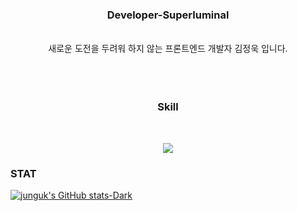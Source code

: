<div align='center'>
  <div>
    <h3>Developer-Superluminal</h3>
  <br/>
   새로운 도전을 두려워 하지 않는 프론트엔드 개발자 김정욱 입니다.
  <br/>
  <br/>
  </div>
<br/><br/>
<h3>Skill</h3>
  <br/>
  <p align="center">
    <a href="https://skillicons.dev">
      <img src="https://skillicons.dev/icons?i=html,js,react,typescript,redux,git,py,vscode,ai" />
    </a>
  </p>
</div>

### STAT
[![junguk's GitHub stats-Dark](https://github-readme-stats.vercel.app/api?username=junguk11&show_icons=true&theme=dark#gh-dark-mode-only)](https://github.com/anuraghazra/github-readme-stats#gh-dark-mode-only)
